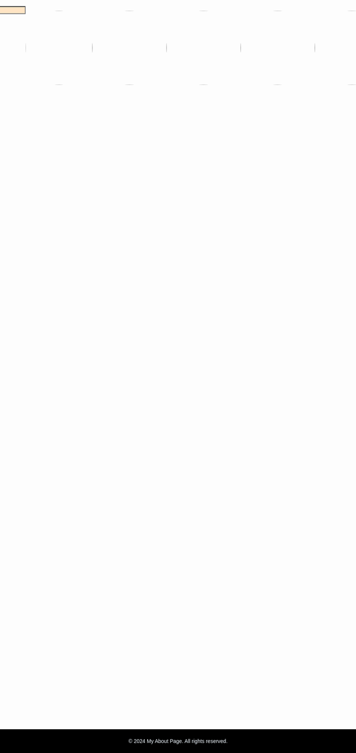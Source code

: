 # Ex.07 Software Product Company Website
## Date:11/5/2024

## AIM:
To develop a static company website to display the softwares and services provided by the company.

## DESIGN STEPS:

### Step 1:
Requirement collection.

### Step 2:
Creating the layout using HTML and CSS.

### Step 3:
Updating the sample content.

### Step 4:
Choose the appropriate style and color scheme.

### Step 5:
Validate the layout in various browsers.

### Step 6:
Validate the HTML code.

### Step 7:
Publish the website in the given URL.

## PROGRAM:
Trading broker
<html>
    <title>OUR PROJECTS</title>
    <style> 
        .footer {
            position: fixed;
            left: 0;
            bottom: 0;
            width: 100%;
            background-color:black;
            color: #fff;
            text-align: center;
            padding: 10px 0;
        }
         
    body{
        background:url(image\ tr.web.jpg);
        background-size:contain;
    } 
    .container {
        width: 50%; /* Adjust width as needed */
        float: left; /* Float the container to the left */
        padding: 20px; /* Optional: Add padding for spacing */
    }
    
    .h1{
        color: aliceblue;
    }  
    .styled form {
            margin margin-top: 20px;
            display: flex;
            justify-content: space-between;
        }
        .styled [type="button"] {
            padding: 10px 20px; /* button size */
            background-color: #3498db; /* initial background color */
            color: #ffffff; /*initial text color */
            border: none;
            transition: background-color 0.3s, color 0.3s; /*smooth transition */
        }
        .styled [type="button"]:hover {
            background-color:purple; /*background color on hover */
            color:aliceblue; /*text color on hover */
        }
        .styled [type="submit"] {
            border-radius: 10px;
            padding: 5px 10px; /* button size */
            background-color: #3498db; /* initial background color */
            color: #ffffff; /*initial text color */
            border: none;
            transition: background-color 0.3s, color 0.3s; /*smooth transition */
        }
        .styled [type="submit"]:hover {
            background-color:purple; /*background color on hover */
            color:#ffffff; /*text color on hover */
        }
        .styled [type="text"] {
            margin-left: 500px;
            transition: background-color 0.3s; 
            background-color:bisque;
        }
        .styled input[type="text"]:focus {
    /* Change background color when input is focused */
    background-color:rgb(224, 127, 224); /* Adjust the color as needed */
}
</style>
    
    <body>
        <form class="styled ">
            <div class=>
                <a href="">
                    <input type="button" value="HOME">
                </a>
                <a href="project.html">
                    <input type="button" value="OUR PROJECTS">
                </a>
                <a href="about.html">
                    <input type="button" value="ABOUT US">
                </a>
                <a href="sign.html">
                    <input type="button" value="SIGN IN">
                </a>
                <a href="contact.html">
                    <input type="button" value="CONTACT">
                </a>  
                <input type="text">
                <input type="submit"value="SEARCH">  
            </div>
        </form>
        
        <center>
         <h1 style="color: #ffffff;">WELCOME TO OUR PAGE...</h1><br>
         
    </center>
         <h6 class="container" style="color: #ffffff;"> <b>Lorem ipsum dolor sit amet consectetur adipisicing elit. Ducimus nesciunt fugiat eum sit voluptatem odio iusto nihil ipsa. Accusantium eum, quaerat cumque temporibus cum veniam sint voluptatibus rerum ab distinctio! Doloribus nulla obcaecati consequuntur quas, incidunt, impedit assumenda animi a accusamus culpa error est harum distinctio. Quis illo tenetur eveniet debitis provident unde explicabo. Quod doloribus eligendi voluptate illo hic porro, deserunt officiis laudantium est exercitationem sunt sequi nisi laboriosam non sed necessitatibus magni reiciendis doloremque voluptas corporis cumque voluptatibus dolores saepe? Ex, autem consequuntur illo officiis deserunt suscipit debitis sapiente expedita incidunt voluptate aliquid quos enim natus ab ullam numquam velit officia. Veritatis cum mollitia quo harum, omnis inventore sed repellat neque laudantium ex possimus odio vitae, illum reprehenderit culpa itaque quia repudiandae consectetur. Repellendus laboriosam reiciendis aliquam quas cumque rem maxime obcaecati eaque quod est magni amet dolores nam tempora ad numquam eius voluptatum temporibus officia, eveniet cupiditate? </b></h6> <br>

         <ul class="container" style="color: #ffffff;">
            <li>FOUNDER</li>
            <li>CEO</li>
            <li>CO-FOUNDER</li>
            <li>CO-FOUNDER-1</li>
            <li>DIRECTOR</li>
            <li>CO-DIRECTOR</li>
            <li>EXEC-DIRECTOR</li>
         </ul>

         <footer class="footer">
            <p>&copy; 2024 My Home Page. All rights reserved.</p>
        </footer>


    </body>

   
    
</html>



<html>
    <title>OUR PROJECTS</title>
    <style>  
        .footer {
            position: fixed;
            left: 0;
            bottom: 0;
            width: 100%;
            background-color:black;
            color: #fff;
            text-align: center;
            padding: 10px 0;
        }
    body{
        background:url(image\ bg\ pr.png);
        background-size:contain;
    } 
    h1{
        color: aliceblue;
    }  
    .styled form {
            margin margin-top: 20px;
            display: flex;
            justify-content: space-between;
        }
        .styled [type="button"] {
            padding: 10px 20px; /* button size */
            background-color: #3498db; /* initial background color */
            color: #ffffff; /*initial text color */
            border: none;
            transition: background-color 0.3s, color 0.3s; /*smooth transition */
        }
        .styled [type="button"]:hover {
            background-color:purple; /*background color on hover */
            color:aliceblue; /*text color on hover */
        }
        .styled [type="submit"] {
            border-radius: 10px;
            padding: 5px 10px; /* button size */
            background-color: #3498db; /* initial background color */
            color: #ffffff; /*initial text color */
            border: none;
            transition: background-color 0.3s, color 0.3s; /*smooth transition */
        }
        .styled [type="submit"]:hover {
            background-color:purple; /*background color on hover */
            color:#ffffff; /*text color on hover */
        }
        .styled [type="text"] {
            margin-left: 500px;
            transition: background-color 0.3s; 
            background-color:bisque;
        }
        .styled input[type="text"]:focus {
    /* Change background color when input is focused */
    background-color:rgb(224, 127, 224); /* Adjust the color as needed */
}
</style>
    
    <body>
        <form class="styled ">
            <div class=>
                <a href="mainpage.html">
                    <input type="button" value="HOME">
                </a>
                <a href="project.html">
                    <input type="button" value="OUR PROJECTS">
                </a>
                <a href="about.html">
                    <input type="button" value="ABOUT US">
                </a>
                <a href="sign.html">
                    <input type="button" value="SIGN IN">
                </a>
                <a href="contact.html">
                    <input type="button" value="CONTACT">
                </a>  
                <input type="text">
                <input type="submit"value="SEARCH">  
            </div>
        </form>
        
        <center>
            <h1 >OUR META PROJECTS</h1>
        <img src="2.jpeg" height="500" width="800">
    </center>
    <footer class="footer">
        <p>&copy; 2024 My Home Page. All rights reserved.</p>
    
    </footer>
    </body>
    
</html>

Trading brokers
<html>
<title>ABOUT US</title>
<style>
    .footer {
        position: fixed;
        left: 0;
        bottom: 0;
        width: 100%;
        background-color:black;
        color: #fff;
        text-align: center;
        padding: 10px 0;
    }
    p{
        color: antiquewhite;
    }
    body{
        background:url(bg\ about.jpeg);
        background-size: cover;
    }
    .styled form {
            margin margin-top: 20px;
            display: flex;
            justify-content: space-between;
        }
        .styled [type="button"] {
            padding: 10px 20px; /* button size */
            background-color: #3498db; /* initial background color */
            color: #ffffff; /*initial text color */
            border: none;
            transition: background-color 0.3s, color 0.3s; /*smooth transition */
        }
        .styled [type="button"]:hover {
            background-color:purple; /*background color on hover */
            color:aliceblue; /*text color on hover */
        }
        .styled [type="submit"] {
            border-radius: 10px;
            padding: 5px 10px; /* button size */
            background-color: #3498db; /* initial background color */
            color: #ffffff; /*initial text color */
            border: none;
            transition: background-color 0.3s, color 0.3s; /*smooth transition */
        }
        .styled [type="submit"]:hover {
            background-color:purple; /*background color on hover */
            color:#ffffff; /*text color on hover */
        }
        .styled [type="text"] {
            margin-left: 500px;
            transition: background-color 0.3s; 
            background-color:bisque;
        }
        .styled input[type="text"]:focus {
    /* Change background color when input is focused */
    background-color:rgb(224, 127, 224); /* Adjust the color as needed */
}
.photos{
    display:flex;
    justify-content: space-around;
    margin-top: 200px;
}
.names{
    display:flex;
    justify-content: space-around;

}
.position {
    display: flex;
    justify-content: space-around;
    margin-left: 10px;
    border-image:5px;
    border-image: antiquewhite;
}

</style>
<body>
    <form class="styled ">
        <div class=>
            <a href="mainpages.html">
                <input type="button" value="HOME">
            </a>
            <a href="project.html">
                <input type="button" value="OUR PROJECTS">
            </a>
            <a href="about.html">
                <input type="button" value="ABOUT US">
            </a>
            <a href="sign.html">
                <input type="button" value="SIGN IN">
            </a>
            <a href="contact.html">
                <input type="button" value="CONTACT">
            </a>  
            <input type="text">
            <input type="submit"value="SEARCH">  
        </div>
    </form>
    <div class="photos">
    <img src="meta5.jpeg" height="200" width="180" style="border-radius: 100%;">
    <img src="angleone im.png" height="200" width="200" style="border-radius: 100%;">
    <img src="ctrader.png" height="200" width="200" style="border-radius: 100%;">
    <img src="exness im.png" height="200" width="200" style="border-radius: 100%;">
    <img src="groww im.png" height="200" width="200" style="border-radius: 100%;">
</div>
<div CLASS="names">
    <P>Meta trader</P>    
    <P >angleone</P>    
    <P>ctrader</P>    
    <P>exness</P>    
    <P>groww</P>        
</div>
<DIV class="position">
    <p>FOUNDER </p>
    <p style="margin-left:40;">CEO </p>
    <p style="margin-left:60;">CO-FOUNDER </p>
    <p>CO-FOUNDER-1 </p>
    <p>DIRECTOR </p>


</DIV>
</body>
<footer class="footer">
    <p>&copy; 2024 My About Page. All rights reserved.</p>
    
</footer>
</html>

sign.html
<!DOCTYPE html>
<html lang="en">
<head>
<meta charset="UTF-8">
<meta name="viewport" content="width=device-width, initial-scale=1.0">
<title>Login Page</title>
<style>
  body {
    font-family: Arial, sans-serif;
    background-color: #f4f4f4;
    margin: 0;
    padding: 0;
    display: flex;
    justify-content: center;
    align-items: center;
    height: 100vh;
    background-image:url(bg\ sign.jpeg);
  }

  .login-container {
    background-color: #fff;
    padding: 20px;
    border-radius: 8px;
    box-shadow: 0 4px 8px rgba(0, 0, 0, 0.1);
  }

  .login-container h2 {
    text-align: center;
    margin-bottom: 20px;
  }

  .login-form {
    display: flex;
    flex-direction: column;
  }

  .form-group {
    margin-bottom: 15px;
  }

  .form-group label {
    font-weight: bold;
  }

  .form-group input {
    width: 100%;
    padding: 10px;
    border: 1px solid #ccc;
    border-radius: 5px;
  }

  .form-group button {
    padding: 10px;
    border: none;
    border-radius: 5px;
    background-color: #007bff;
    color: #fff;
    cursor: pointer;
  }
</style>
</head>
<body>

<div class="login-container">
  <h2>Login</h2>
  <form class="login-form" action="#" method="post">
    <div class="form-group">
      <label for="username">Username:</label>
      <input type="text" id="username" name="username" required>
    </div>
    <div class="form-group">
      <label for="password">Password:</label>
      <input type="password" id="password" name="password" required>
    </div>
    <div class="form-group">
      <button type="submit">Login</button>
    </div>
  </form>
</div>

</body>
</html>


contact.html
<!DOCTYPE html>
<html lang="en">
<head>
    <meta charset="UTF-8">
    <meta name="viewport" content="width=device-width, initial-scale=1.0">
    <title>Contact Us</title>
    <link rel="stylesheet" href="styles.css"> <!-- Optional: Link to an external stylesheet for styling -->
   <style> .footer {
        position: fixed;
        left: 0;
        bottom: 0;
        width: 100%;
        background-color:black;
        color: #fff;
        text-align: center;
        padding: 10px 0;
    }
    body{
        background:url(bg\ con.jpeg);
        background-size: cover;
    }
    .h1,h2,p{
        color: aliceblue;
    }

</style>
</head>
<body>
    <center><header>
        <h1 style="color: #fff;">Contact Us</h1>
    </header>

    <div class="content">
        <h2>Get in Touch</h2>
        <p>Feel free to reach out to us using the form below:</p>
        
        <form action="#" method="POST" >
            <label for="name" style="color: #fff;">Name:</label>
            <input type="text" id="name" name="name" required><br>
            
            <label for="email" style="color: #fff;">Email:</label>
            <input type="email" id="email" name="email" required><br>
            
            <label for="message" style="color: #fff;">Message:</label><br>
            <textarea id="message" name="message" rows="4" required></textarea><br>
            
            <input type="submit" value="Submit">
        </form>
    </div>

    <footer class="footer" >
        <p>&copy; 2024 Our Company. All rights reserved.</p>
    </footer>
    
</center>
</body>
</html>

## OUTPUT:
![Screenshot 2024-05-11 162300](https://github.com/Vignesh-M-07/softweb/assets/151615193/fe424b0a-7957-4808-a1c5-a16da6e9cad0)
![Screenshot 2024-05-11 162119](https://github.com/Vignesh-M-07/softweb/assets/151615193/ca5336cf-49a5-4384-b891-7e52c2536fcb)
![Screenshot 2024-05-11 162103](https://github.com/Vignesh-M-07/softweb/assets/151615193/384082ed-c3f2-421b-b3bc-8c8f42b7a951)
![Screenshot 2024-05-11 162037](https://github.com/Vignesh-M-07/softweb/assets/151615193/338d51bf-7e0e-4e8e-a103-42192d6378a2)
![Screenshot 2024-05-11 162019](https://github.com/Vignesh-M-07/softweb/assets/151615193/5ca59ae3-3a90-4806-8ee6-3bb9cf559c07)


## RESULT:
The program for designing software company website using HTML and CSS is completed successfully.

